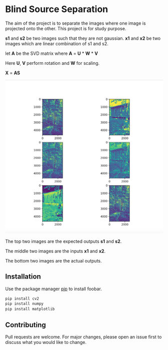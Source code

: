 # Blind Source Separation

The aim of the project is to separate the images where one image is projected onto the other. This project is for study purpose. 
 
**s1** and **s2** be two images such that  they are not gaussian.
**x1** and **x2** be two images which are linear combination of s1 and s2.

let **A** be the SVD matrix where **A** = **U** * **W** * **V**

Here **U**, **V** perform rotation and **W** for scaling.

**X** = **AS**


![Image of variations](https://raw.githubusercontent.com/code-asc/Blind-Source-Separation/master/img.png " ")

The top two images are the expected outputs **s1** and **s2**.

The middle two images are the inputs **x1** and **x2**.

The bottom two images are the actual outputs.

## Installation

Use the package manager [pip](https://pip.pypa.io/en/stable/) to install foobar.

```bash
pip install cv2
pip install numpy
pip install matplotlib
```


## Contributing
Pull requests are welcome. For major changes, please open an issue first to discuss what you would like to change.
